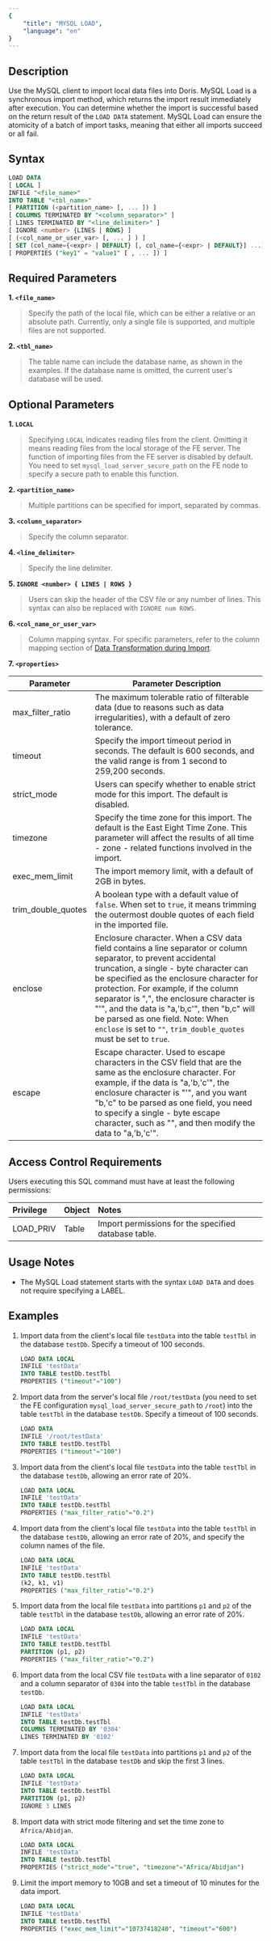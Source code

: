 ```yaml
---
{
    "title": "MYSQL LOAD",
    "language": "en"
}
---
```


<!--
Licensed to the Apache Software Foundation (ASF) under one
or more contributor license agreements.  See the NOTICE file
distributed with this work for additional information
regarding copyright ownership.  The ASF licenses this file
to you under the Apache License, Version 2.0 (the
"License"); you may not use this file except in compliance
with the License.  You may obtain a copy of the License at

  http://www.apache.org/licenses/LICENSE-2.0

Unless required by applicable law or agreed to in writing,
software distributed under the License is distributed on an
"AS IS" BASIS, WITHOUT WARRANTIES OR CONDITIONS OF ANY
KIND, either express or implied.  See the License for the
specific language governing permissions and limitations
under the License.
-->

## Description

Use the MySQL client to import local data files into Doris. MySQL Load is a synchronous import method, which returns the import result immediately after execution. You can determine whether the import is successful based on the return result of the `LOAD DATA` statement. MySQL Load can ensure the atomicity of a batch of import tasks, meaning that either all imports succeed or all fail.

## Syntax

```sql
LOAD DATA
[ LOCAL ]
INFILE "<file_name>"
INTO TABLE "<tbl_name>"
[ PARTITION (<partition_name> [, ... ]) ]
[ COLUMNS TERMINATED BY "<column_separator>" ]
[ LINES TERMINATED BY "<line_delimiter>" ]
[ IGNORE <number> {LINES | ROWS} ]
[ (<col_name_or_user_var> [, ... ] ) ]
[ SET (col_name={<expr> | DEFAULT} [, col_name={<expr> | DEFAULT}] ...) ]
[ PROPERTIES ("key1" = "value1" [ , ... ]) ]
```

## Required Parameters

**1. `<file_name>`**

> Specify the path of the local file, which can be either a relative or an absolute path. Currently, only a single file is supported, and multiple files are not supported.

**2. `<tbl_name>`**

> The table name can include the database name, as shown in the examples. If the database name is omitted, the current user's database will be used.

## Optional Parameters

**1. `LOCAL`**

> Specifying `LOCAL` indicates reading files from the client. Omitting it means reading files from the local storage of the FE server. The function of importing files from the FE server is disabled by default. You need to set `mysql_load_server_secure_path` on the FE node to specify a secure path to enable this function.

**2. `<partition_name>`**

> Multiple partitions can be specified for import, separated by commas.

**3. `<column_separator>`**

> Specify the column separator.

**4. `<line_delimiter>`**

> Specify the line delimiter.

**5. `IGNORE <number> { LINES | ROWS }`**

> Users can skip the header of the CSV file or any number of lines. This syntax can also be replaced with `IGNORE num ROWS`.

**6. `<col_name_or_user_var>`**

> Column mapping syntax. For specific parameters, refer to the column mapping section of [Data Transformation during Import](../../../../data-operate/import/import-way/mysql-load-manual.md).

**7. `<properties>`**

| Parameter | Parameter Description |
| ---------------------- | ------------------------------------------------------------ |
| max_filter_ratio | The maximum tolerable ratio of filterable data (due to reasons such as data irregularities), with a default of zero tolerance. |
| timeout | Specify the import timeout period in seconds. The default is 600 seconds, and the valid range is from 1 second to 259,200 seconds. |
| strict_mode | Users can specify whether to enable strict mode for this import. The default is disabled. |
| timezone | Specify the time zone for this import. The default is the East Eight Time Zone. This parameter will affect the results of all time - zone - related functions involved in the import. |
| exec_mem_limit | The import memory limit, with a default of 2GB in bytes. |
| trim_double_quotes | A boolean type with a default value of `false`. When set to `true`, it means trimming the outermost double quotes of each field in the imported file. |
| enclose | Enclosure character. When a CSV data field contains a line separator or column separator, to prevent accidental truncation, a single - byte character can be specified as the enclosure character for protection. For example, if the column separator is ",", the enclosure character is "'", and the data is "a,'b,c'", then "b,c" will be parsed as one field. Note: When `enclose` is set to `""`, `trim_double_quotes` must be set to `true`. |
| escape | Escape character. Used to escape characters in the CSV field that are the same as the enclosure character. For example, if the data is "a,'b,'c'", the enclosure character is "'", and you want "b,'c" to be parsed as one field, you need to specify a single - byte escape character, such as "", and then modify the data to "a,'b,'c'". |

## Access Control Requirements

Users executing this SQL command must have at least the following permissions:

| Privilege | Object | Notes |
| :---------------- | :------------- | :---------------------------- |
| LOAD_PRIV | Table | Import permissions for the specified database table. |

## Usage Notes

- The MySQL Load statement starts with the syntax `LOAD DATA` and does not require specifying a LABEL.

## Examples

1. Import data from the client's local file `testData` into the table `testTbl` in the database `testDb`. Specify a timeout of 100 seconds.

    ```sql
    LOAD DATA LOCAL
    INFILE 'testData'
    INTO TABLE testDb.testTbl
    PROPERTIES ("timeout"="100")
    ```

2. Import data from the server's local file `/root/testData` (you need to set the FE configuration `mysql_load_server_secure_path` to `/root`) into the table `testTbl` in the database `testDb`. Specify a timeout of 100 seconds.

    ```sql
    LOAD DATA
    INFILE '/root/testData'
    INTO TABLE testDb.testTbl
    PROPERTIES ("timeout"="100")
    ```

3. Import data from the client's local file `testData` into the table `testTbl` in the database `testDb`, allowing an error rate of 20%.

    ```sql
    LOAD DATA LOCAL
    INFILE 'testData'
    INTO TABLE testDb.testTbl
    PROPERTIES ("max_filter_ratio"="0.2")
    ```

4. Import data from the client's local file `testData` into the table `testTbl` in the database `testDb`, allowing an error rate of 20%, and specify the column names of the file.

    ```sql
    LOAD DATA LOCAL
    INFILE 'testData'
    INTO TABLE testDb.testTbl
    (k2, k1, v1)
    PROPERTIES ("max_filter_ratio"="0.2")
    ```

5. Import data from the local file `testData` into partitions `p1` and `p2` of the table `testTbl` in the database `testDb`, allowing an error rate of 20%.

    ```sql
    LOAD DATA LOCAL
    INFILE 'testData'
    INTO TABLE testDb.testTbl
    PARTITION (p1, p2)
    PROPERTIES ("max_filter_ratio"="0.2")
    ```

6. Import data from the local CSV file `testData` with a line separator of `0102` and a column separator of `0304` into the table `testTbl` in the database `testDb`.

    ```sql
    LOAD DATA LOCAL
    INFILE 'testData'
    INTO TABLE testDb.testTbl
    COLUMNS TERMINATED BY '0304'
    LINES TERMINATED BY '0102'
    ```

7. Import data from the local file `testData` into partitions `p1` and `p2` of the table `testTbl` in the database `testDb` and skip the first 3 lines.

    ```sql
    LOAD DATA LOCAL
    INFILE 'testData'
    INTO TABLE testDb.testTbl
    PARTITION (p1, p2)
    IGNORE 3 LINES
    ```

8. Import data with strict mode filtering and set the time zone to `Africa/Abidjan`.

    ```sql
    LOAD DATA LOCAL
    INFILE 'testData'
    INTO TABLE testDb.testTbl
    PROPERTIES ("strict_mode"="true", "timezone"="Africa/Abidjan")
    ```

9. Limit the import memory to 10GB and set a timeout of 10 minutes for the data import.

    ```sql
    LOAD DATA LOCAL
    INFILE 'testData'
    INTO TABLE testDb.testTbl
    PROPERTIES ("exec_mem_limit"="10737418240", "timeout"="600")
    ```
